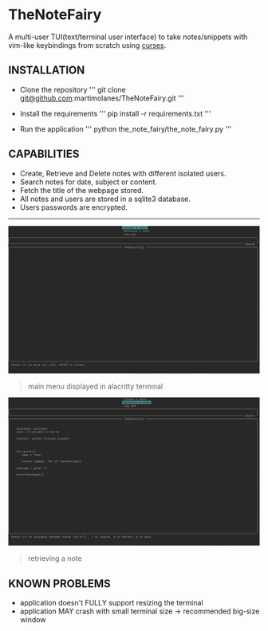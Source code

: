 # TheNoteFairy

A multi-user TUI(text/terminal user interface) to take notes/snippets with vim-like keybindings from scratch using [curses](https://docs.python.org/3/library/curses.html#module-curses).

## INSTALLATION
- Clone the repository
'''
git clone git@github.com:martimolanes/TheNoteFairy.git
'''

- Install the requirements
'''
pip install -r requirements.txt
'''

- Run the application
'''
python the_note_fairy/the_note_fairy.py
'''

## CAPABILITIES
- Create, Retrieve and Delete notes with different isolated users.
- Search notes for date, subject or content.
- Fetch the title of the webpage stored.
- All notes and users are stored in a sqlite3 database.
- Users passwords are encrypted.

---
![main_menu](./assets/main_menu.png)
> main menu displayed in alacritty terminal


![retrieving](./assets/retrieve_note.png)
> retrieving a note

## KNOWN PROBLEMS
- application doesn't FULLY support resizing the terminal
- application MAY crash with small terminal size -> recommended big-size window
